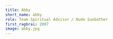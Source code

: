 ```yaml
---
title: Abby
short_name: abby
role: Team Spiritual Advisor / Nude Sunbather
first_ragbrai: 2007
image: abby.jpg
---
```

